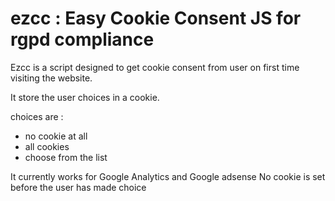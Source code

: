 # ezcc : Easy Cookie Consent JS for rgpd compliance

Ezcc is a script designed to get cookie consent from user on first time visiting the website.

It store the user choices in a cookie.

choices are : 
  - no cookie at all
  - all cookies
  - choose from the list

It currently works for Google Analytics and Google adsense
No cookie is set before the user has made choice


